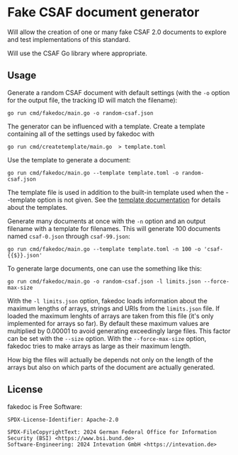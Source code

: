 <!--
 This file is Free Software under the Apache-2.0 License
 without warranty, see README.md and LICENSES/Apache-2.0.txt for details.

 SPDX-License-Identifier: Apache-2.0

 SPDX-FileCopyrightText: 2024 German Federal Office for Information Security (BSI) <https://www.bsi.bund.de>
 Software-Engineering: 2024 Intevation GmbH <https://intevation.de>
-->

# Fake CSAF document generator

Will allow the creation
of one or many fake CSAF 2.0 documents to explore
and test implementations of this standard.

Will use the CSAF Go library where appropriate.

## Usage

Generate a random CSAF document with default settings (with the `-o`
option for the output file, the tracking ID will match the filename):

``` shell
go run cmd/fakedoc/main.go -o random-csaf.json
```

The generator can be influenced with a template. Create a template
containing all of the settings used by fakedoc with

``` shell
go run cmd/createtemplate/main.go  > template.toml
```

Use the template to generate a document:

``` shell
go run cmd/fakedoc/main.go --template template.toml -o random-csaf.json
```

The template file is used in addition to the built-in template used when
the --template option is not given. See the
[template documentation](docs/templates.md) for details about the
templates.

Generate many documents at once with the `-n` option and an output
filename with a template for filenames. This will generate 100 documents
named `csaf-0.json` through `csaf-99.json`:

``` shell
go run cmd/fakedoc/main.go --template template.toml -n 100 -o 'csaf-{{$}}.json'
```

To generate large documents, one can use the something like this:

``` shell
go run cmd/fakedoc/main.go -o random-csaf.json -l limits.json --force-max-size
```

With the `-l limits.json` option, fakedoc loads information about the
maximum lengths of arrays, strings and URIs from the `limits.json` file.
If loaded the maximum lenghts of arrays are taken from this file (it's
only implemented for arrays so far). By default these maximum values are
multiplied by 0.00001 to avoid generating exceedingly large files. This
factor can be set with the `--size` option. With the `--force-max-size`
option, fakedoc tries to make arrays as large as their maximum length.

How big the files will actually be depends not only on the length of the
arrays but also on which parts of the document are actually generated. 


## License

fakedoc is Free Software:

```
SPDX-License-Identifier: Apache-2.0

SPDX-FileCopyrightText: 2024 German Federal Office for Information Security (BSI) <https://www.bsi.bund.de>
Software-Engineering: 2024 Intevation GmbH <https://intevation.de>
```
